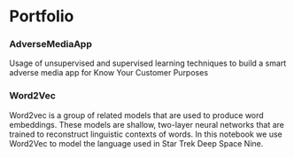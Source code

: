 # Portfolio

### AdverseMediaApp
Usage of unsupervised and supervised learning techniques to build a smart adverse media app for Know Your Customer Purposes


### Word2Vec
Word2vec is a group of related models that are used to produce word embeddings. These models are shallow, two-layer neural networks that are trained to reconstruct linguistic contexts of words. In this notebook we use Word2Vec to model the language used in Star Trek Deep Space Nine.
